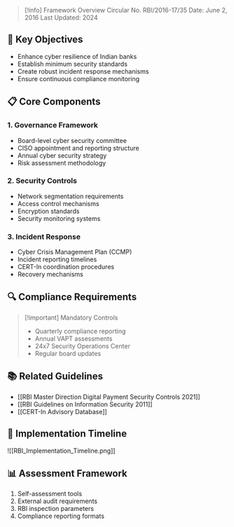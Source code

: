 
> [!info] Framework Overview
> Circular No. RBI/2016-17/35 
> Date: June 2, 2016
> Last Updated: 2024

## 🎯 Key Objectives
- Enhance cyber resilience of Indian banks
- Establish minimum security standards
- Create robust incident response mechanisms
- Ensure continuous compliance monitoring

## 📋 Core Components

### 1. Governance Framework
- Board-level cyber security committee
- CISO appointment and reporting structure
- Annual cyber security strategy
- Risk assessment methodology

### 2. Security Controls
- Network segmentation requirements
- Access control mechanisms
- Encryption standards
- Security monitoring systems

### 3. Incident Response
- Cyber Crisis Management Plan (CCMP)
- Incident reporting timelines
- CERT-In coordination procedures
- Recovery mechanisms

## 🔍 Compliance Requirements

> [!important] Mandatory Controls
> - Quarterly compliance reporting
> - Annual VAPT assessments
> - 24x7 Security Operations Center
> - Regular board updates

## 📚 Related Guidelines
- [[RBI Master Direction Digital Payment Security Controls 2021]]
- [[RBI Guidelines on Information Security 2011]]
- [[CERT-In Advisory Database]]

## 🔄 Implementation Timeline
![[RBI_Implementation_Timeline.png]]

## 📊 Assessment Framework
1. Self-assessment tools
2. External audit requirements
3. RBI inspection parameters
4. Compliance reporting formats 